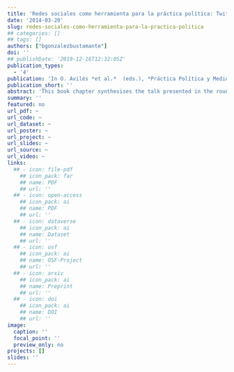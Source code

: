 ```yaml
---
title: 'Redes sociales como herramienta para la práctica política: Twitter y el concepto de opinión pública'
date: '2014-03-20'
slug: redes-sociales-como-herramienta-para-la-practica-politica
## categories: []
## tags: []
authors: ["bgonzalezbustamante"]
doi: ''
## publishDate: '2019-12-16T12:32:05Z'
publication_types:
  - '4'
publication: 'In O. Avilés *et al.*  (eds.), *Práctica Política y Medios Digitales*. Santiago: Instituto Igualdad'
publication_short: ''
abstract: 'This book chapter synthesises the talk presented in the round table entitled "Social Networks: Communicational Tools for the Political Activism" in the framework of the Political Activism and Digital Media Seminar organised by the Instituto Igualdad in Santiago, Chile, November 27, 2013. That talk showed partially the findings of a forthcoming article which will be published in the Argentinian Political Science journal were presented. This work was awarded with the Comunicracia Prize in 2013.'
summary: ''
featured: no
url_pdf: ~
url_code: ~
url_dataset: ~
url_poster: ~
url_project: ~
url_slides: ~
url_source: ~
url_video: ~
links:
  ## - icon: file-pdf
    ## icon_pack: far
    ## name: PDF
    ## url: ''
  ## - icon: open-access 
    ## icon_pack: ai
    ## name: PDF
    ## url: ''
  ## - icon: dataverse
    ## icon_pack: ai
    ## name: Dataset
    ## url: ''
  ## - icon: osf
    ## icon_pack: ai
    ## name: OSF-Project
    ## url: ''
  ## - icon: arxiv
    ## icon_pack: ai
    ## name: Preprint
    ## url: ''
  ## - icon: doi
    ## icon_pack: ai
    ## name: DOI
    ## url: ''
image:
  caption: ''
  focal_point: ''
  preview_only: no
projects: []
slides: ''
---
```

